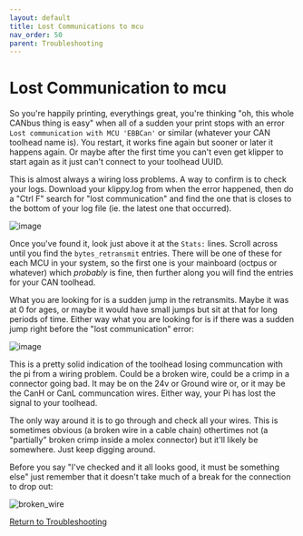 ```yaml
---
layout: default 
title: Lost Communications to mcu
nav_order: 50
parent: Troubleshooting
---
```


# Lost Communication to mcu

So you're happily printing, everythings great, you're thinking "oh, this whole CANbus thing is easy" when all of a sudden your print stops with an error `Lost communication with MCU 'EBBCan'` or similar (whatever your CAN toolhead name is). You restart, it works fine again but sooner or later it happens again. Or maybe after the first time you can't even get klipper to start again as it just can't connect to your toolhead UUID.

This is almost always a wiring loss problems. A way to confirm is to check your logs. Download your klippy.log from when the error happened, then do a "Ctrl F" search for "lost communication" and find the one that is closes to the bottom of your log file (ie. the latest one that occurred).

![image](https://github.com/Esoterical/voron_canbus/assets/124253477/b0f887be-dc0a-4a2a-858f-c30d96fd00bd)

Once you've found it, look just above it at the `Stats:` lines. Scroll across until you find the `bytes_retransmit` entries. There will be one of these for each MCU in your system, so the first one is your mainboard (octpus or whatever) which *probably* is fine, then further along you will find the entries for your CAN toolhead.

What you are looking for is a sudden jump in the retransmits. Maybe it was at 0 for ages, or maybe it would have small jumps but sit at that for long periods of time. Either way what you are looking for is if there was a sudden jump right before the "lost communication" error:

![image](https://github.com/Esoterical/voron_canbus/assets/124253477/2daa62db-9c94-4ddc-8794-f8f1d5b74376)

This is a pretty solid indication of the toolhead losing communcation with the pi from a wiring problem. Could be a broken wire, could be a crimp in a connector going bad. It may be on the 24v or Ground wire or, or it may be the CanH or CanL communcation wires. Either way, your Pi has lost the signal to your toolhead.

The only way around it is to go through and check all your wires. This is sometimes obvious (a broken wire in a cable chain) othertimes not (a "partially" broken crimp inside a molex connector) but it'll likely be somewhere. Just keep digging around.

Before you say "I've checked and it all looks good, it must be something else" just remember that it doesn't take much of a break for the connection to drop out:

![broken_wire](https://github.com/Esoterical/voron_canbus/assets/124253477/d5d466cf-27af-48b7-93f0-62a8991b784a)


[Return to Troubleshooting](./)

